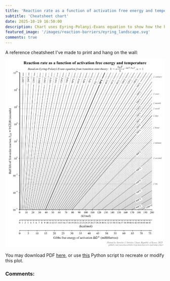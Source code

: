 ```yaml
---
title: 'Reaction rate as a function of activation free energy and temperature'
subtitle: 'Cheatsheet chart'
date: 2025-10-19 16:50:00
description: Chart uses Eyring-Polanyi-Evans equation to show how the half-life of a reaction depends on activation free energy and temperature
featured_image: '/images/reaction-barriers/eyring_landscape.svg'
comments: true
---
```


A reference cheatsheet I've made to print and hang on the wall:

![](/images/reaction-barriers/eyring_landscape.svg)

You may download PDF [here](https://github.com/yaroslavsobolev/reaction-barriers-and-time-chart/blob/main/eyring_landscape.pdf), or use [this](https://github.com/yaroslavsobolev/reaction-barriers-and-time-chart/blob/main/make_the_chart.py) Python script to recreate or modify this plot.

### Comments: